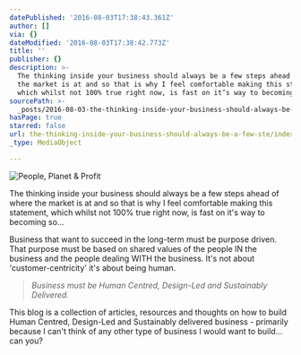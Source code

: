 ```yaml
---
datePublished: '2016-08-03T17:38:43.361Z'
author: []
via: {}
dateModified: '2016-08-03T17:38:42.773Z'
title: ''
publisher: {}
description: >-
  The thinking inside your business should always be a few steps ahead of where
  the market is at and so that is why I feel comfortable making this statement,
  which whilst not 100% true right now, is fast on it’s way to becoming so...
sourcePath: >-
  _posts/2016-08-03-the-thinking-inside-your-business-should-always-be-a-few-ste.md
hasPage: true
starred: false
url: the-thinking-inside-your-business-should-always-be-a-few-ste/index.html
_type: MediaObject

---
```

![People, Planet & Profit](https://the-grid-user-content.s3-us-west-2.amazonaws.com/be82546c-5032-4abe-9371-910efc950c17.jpg)

The thinking inside your business should always be a few steps ahead of where the market is at and so that is why I feel comfortable making this statement, which whilst not 100% true right now, is fast on it's way to becoming so...

Business that want to succeed in the long-term must be purpose driven. That purpose must be based on shared values of the people IN the business and the people dealing WITH the business. It's not about 'customer-centricity' it's about being human.

> _Business must be Human Centred, Design-Led and Sustainably Delivered._

This blog is a collection of articles, resources and thoughts on how to build Human Centred, Design-Led and Sustainably delivered business - primarily because I can't think of any other type of business I would want to build... can you?